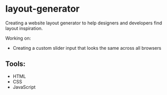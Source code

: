 # layout-generator

Creating a website layout generator to help designers and developers find layout inspiration.

Working on:

- Creating a custom slider input that looks the same across all browsers

## Tools:

- HTML
- CSS
- JavaScript
